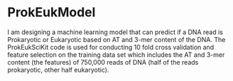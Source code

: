 # ProkEukModel
I am designing a machine learning model that can predict if a DNA read is Prokaryotic or Eukaryotic based on AT and 3-mer content of the DNA. The ProkEukSciKit code is used for conducting 10 fold cross validation and feature selection on the training data set which includes the AT and 3-mer content (the features) of 750,000 reads of DNA (half of the reads prokaryotic, other half eukaryotic). 
